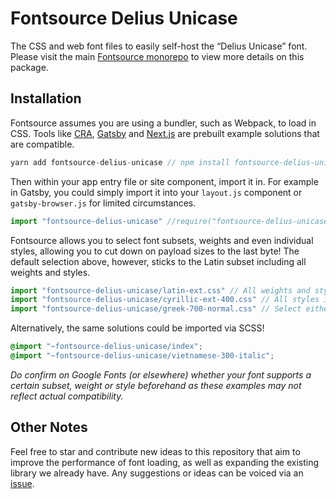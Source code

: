 # Fontsource Delius Unicase

The CSS and web font files to easily self-host the “Delius Unicase” font. Please visit the main [Fontsource monorepo](https://github.com/DecliningLotus/fontsource) to view more details on this package.

## Installation

Fontsource assumes you are using a bundler, such as Webpack, to load in CSS. Tools like [CRA](https://create-react-app.dev/), [Gatsby](https://www.gatsbyjs.org/) and [Next.js](https://nextjs.org/) are prebuilt example solutions that are compatible.

```javascript
yarn add fontsource-delius-unicase // npm install fontsource-delius-unicase
```

Then within your app entry file or site component, import it in. For example in Gatsby, you could simply import it into your `layout.js` component or `gatsby-browser.js` for limited circumstances.

```javascript
import "fontsource-delius-unicase" //require("fontsource-delius-unicase")
```

Fontsource allows you to select font subsets, weights and even individual styles, allowing you to cut down on payload sizes to the last byte! The default selection above, however, sticks to the Latin subset including all weights and styles.

```javascript
import "fontsource-delius-unicase/latin-ext.css" // All weights and styles included.
import "fontsource-delius-unicase/cyrillic-ext-400.css" // All styles included.
import "fontsource-delius-unicase/greek-700-normal.css" // Select either normal or italic.
```

Alternatively, the same solutions could be imported via SCSS!

```scss
@import "~fontsource-delius-unicase/index";
@import "~fontsource-delius-unicase/vietnamese-300-italic";
```

_Do confirm on Google Fonts (or elsewhere) whether your font supports a certain subset, weight or style beforehand as these examples may not reflect actual compatibility._

## Other Notes

Feel free to star and contribute new ideas to this repository that aim to improve the performance of font loading, as well as expanding the existing library we already have. Any suggestions or ideas can be voiced via an [issue](https://github.com/DecliningLotus/fontsource/issues).
